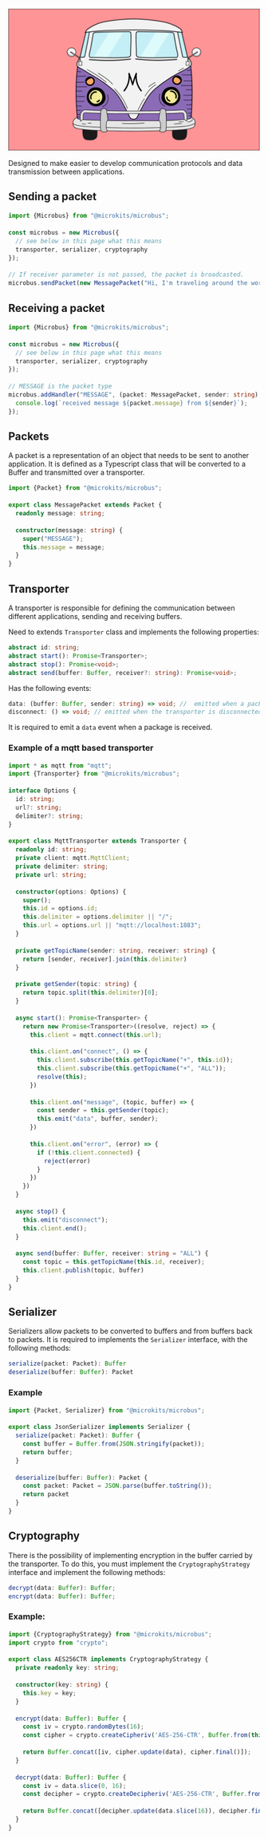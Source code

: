 ![Image of Yaktocat](./docs/assets/logo.png)

Designed to make easier to develop communication protocols and data transmission between applications.

## Sending a packet

```typescript
import {Microbus} from "@microkits/microbus";

const microbus = new Microbus({
  // see below in this page what this means
  transporter, serializer, cryptography 
});

// If receiver parameter is not passed, the packet is broadcasted.
microbus.sendPacket(new MessagePacket("Hi, I'm traveling around the world in a microbus! 🌎🚐"));
```

## Receiving a packet 

```typescript
import {Microbus} from "@microkits/microbus";

const microbus = new Microbus({
  // see below in this page what this means
  transporter, serializer, cryptography 
});

// MESSAGE is the packet type
microbus.addHandler("MESSAGE", (packet: MessagePacket, sender: string) => {
  console.log(`received message ${packet.message} from ${sender}`);
});
```

## Packets
A packet is a representation of an object that needs to be sent to another application. It is defined as a Typescript class that will be converted to a Buffer and transmitted over a transporter.

```typescript
import {Packet} from "@microkits/microbus";

export class MessagePacket extends Packet {
  readonly message: string;

  constructor(message: string) {
    super("MESSAGE");
    this.message = message;
  }
}
```

## Transporter
A transporter is responsible for defining the communication between different applications, sending and receiving buffers. 

Need to extends `Transporter` class and implements the following properties:

```typescript
abstract id: string;
abstract start(): Promise<Transporter>;
abstract stop(): Promise<void>;
abstract send(buffer: Buffer, receiver?: string): Promise<void>;
```

Has the following events:

```typescript
data: (buffer: Buffer, sender: string) => void; //  emitted when a packet is received
disconnect: () => void; // emitted when the transporter is disconnected
```

It is required to emit a `data` event when a package is received.

### Example of a mqtt based transporter

```typescript
import * as mqtt from "mqtt";
import {Transporter} from "@microkits/microbus";

interface Options {
  id: string;
  url?: string;
  delimiter?: string;
}

export class MqttTransporter extends Transporter {
  readonly id: string;
  private client: mqtt.MqttClient;
  private delimiter: string;
  private url: string;

  constructor(options: Options) {
    super();
    this.id = options.id;
    this.delimiter = options.delimiter || "/";
    this.url = options.url || "mqtt://localhost:1883";
  }

  private getTopicName(sender: string, receiver: string) {
    return [sender, receiver].join(this.delimiter)
  }
  
  private getSender(topic: string) {
    return topic.split(this.delimiter)[0];
  }

  async start(): Promise<Transporter> {
    return new Promise<Transporter>((resolve, reject) => {
      this.client = mqtt.connect(this.url);

      this.client.on("connect", () => {
        this.client.subscribe(this.getTopicName("+", this.id));
        this.client.subscribe(this.getTopicName("+", "ALL"));
        resolve(this);
      })

      this.client.on("message", (topic, buffer) => {
        const sender = this.getSender(topic);
        this.emit("data", buffer, sender);
      })

      this.client.on("error", (error) => {
        if (!this.client.connected) {
          reject(error)
        }
      })
    })
  }

  async stop() {
    this.emit("disconnect");
    this.client.end();
  }

  async send(buffer: Buffer, receiver: string = "ALL") {
    const topic = this.getTopicName(this.id, receiver);
    this.client.publish(topic, buffer)
  }
}
```

## Serializer
Serializers allow packets to be converted to buffers and from buffers back to packets. 
It is required to implements the `Serializer` interface, with the following methods: 

```typescript
serialize(packet: Packet): Buffer
deserialize(buffer: Buffer): Packet
```

### Example

```typescript
import {Packet, Serializer} from "@microkits/microbus";

export class JsonSerializer implements Serializer {
  serialize(packet: Packet): Buffer {
    const buffer = Buffer.from(JSON.stringify(packet));
    return buffer;
  }

  deserialize(buffer: Buffer): Packet {
    const packet: Packet = JSON.parse(buffer.toString());
    return packet
  }
}
```

## Cryptography 
There is the possibility of implementing encryption in the buffer carried by the transporter.
To do this, you must implement the `CryptographyStrategy` interface and implement the following methods: 

```typescript
decrypt(data: Buffer): Buffer;
encrypt(data: Buffer): Buffer;
```

### Example: 

```typescript
import {CryptographyStrategy} from "@microkits/microbus";
import crypto from "crypto";

export class AES256CTR implements CryptographyStrategy {
  private readonly key: string;

  constructor(key: string) {
    this.key = key;
  }

  encrypt(data: Buffer): Buffer {
    const iv = crypto.randomBytes(16);
    const cipher = crypto.createCipheriv('AES-256-CTR', Buffer.from(this.key), iv)

    return Buffer.concat([iv, cipher.update(data), cipher.final()]);
  }

  decrypt(data: Buffer): Buffer {
    const iv = data.slice(0, 16);
    const decipher = crypto.createDecipheriv('AES-256-CTR', Buffer.from(this.key), iv)

    return Buffer.concat([decipher.update(data.slice(16)), decipher.final()]);
  }
}
```
